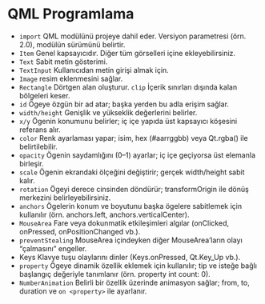 # QML Programlama
- `import` QML modülünü projeye dahil eder. Versiyon parametresi (örn. 2.0), modülün sürümünü belirtir.
- `Item` Genel kapsayıcıdır. Diğer tüm görselleri içine ekleyebilirsiniz.
- `Text` Sabit metin gösterimi.
- `TextInput` Kullanıcıdan metin girişi almak için.
- `Image` resim eklenmesini sağlar.
- `Rectangle` Dörtgen alan oluşturur. `clip` İçerik sınırları dışında kalan bölgeleri keser.
- `id` Ögeye özgün bir ad atar; başka yerden bu adla erişim sağlar.
- `width/height` Genişlik ve yükseklik değerlerini belirler.
- `x/y` Ögenin konumunu belirler; iç içe yapıda üst kapsayıcı köşesini referans alır.
- `color` Renk ayarlaması yapar; isim, hex (#aarrggbb) veya Qt.rgba() ile belirtilebilir.
- `opacity` Ögenin saydamlığını (0–1) ayarlar; iç içe geçiyorsa üst elemanla birleşir.
- `scale` Ögenin ekrandaki ölçeğini değiştirir; gerçek width/height sabit kalır.
- `rotation` Ögeyi derece cinsinden döndürür; transformOrigin ile dönüş merkezini belirleyebilirsiniz.
- `anchors` Ögelerin konum ve boyutunu başka ögelere sabitlemek için kullanılır (örn. anchors.left, anchors.verticalCenter).
- `MouseArea` Fare veya dokunmatik etkileşimleri algılar (onClicked, onPressed, onPositionChanged vb.).
- `preventStealing` MouseArea içindeyken diğer MouseArea’ların olayı “çalmasını” engeller.
- Keys Klavye tuşu olaylarını dinler (Keys.onPressed, Qt.Key_Up vb.).
- `property` Ögeye dinamik özellik eklemek için kullanılır; tip ve isteğe bağlı başlangıç değeriyle tanımlanır (örn. property int count: 0).
- `NumberAnimation` Belirli bir özellik üzerinde animasyon sağlar; from, to, duration ve `on <property>` ile ayarlanır.